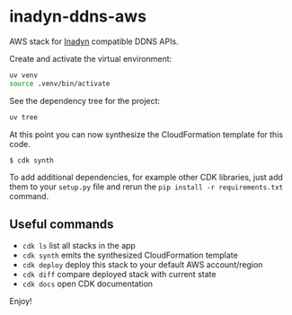 # inadyn-ddns-aws

AWS stack for [Inadyn](https://github.com/troglobit/inadyn) compatible DDNS APIs.

Create and activate the virtual environment:

```sh
uv venv
source .venv/bin/activate
```

See the dependency tree for the project:

```sh
uv tree
```

At this point you can now synthesize the CloudFormation template for this code.

```
$ cdk synth
```

To add additional dependencies, for example other CDK libraries, just add
them to your `setup.py` file and rerun the `pip install -r requirements.txt`
command.

## Useful commands

- `cdk ls` list all stacks in the app
- `cdk synth` emits the synthesized CloudFormation template
- `cdk deploy` deploy this stack to your default AWS account/region
- `cdk diff` compare deployed stack with current state
- `cdk docs` open CDK documentation

Enjoy!
